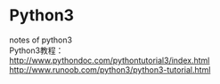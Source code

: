 # Python3
notes of python3
<br/>
Python3教程：
<br/>
http://www.pythondoc.com/pythontutorial3/index.html
<br/>
http://www.runoob.com/python3/python3-tutorial.html